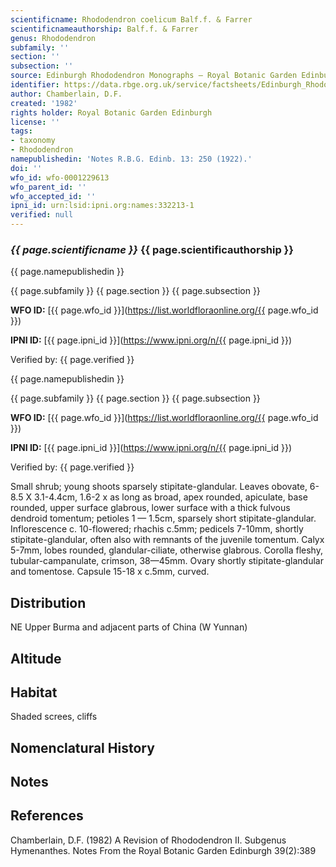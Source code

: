 ```yaml
---
scientificname: Rhododendron coelicum Balf.f. & Farrer
scientificnameauthorship: Balf.f. & Farrer
genus: Rhododendron
subfamily: ''
section: ''
subsection: ''
source: Edinburgh Rhododendron Monographs – Royal Botanic Garden Edinburgh
identifier: https://data.rbge.org.uk/service/factsheets/Edinburgh_Rhododendron_Monographs.xhtml
author: Chamberlain, D.F.
created: '1982'
rights holder: Royal Botanic Garden Edinburgh
license: ''
tags:
- taxonomy
- Rhododendron
namepublishedin: 'Notes R.B.G. Edinb. 13: 250 (1922).'
doi: ''
wfo_id: wfo-0001229613
wfo_parent_id: ''
wfo_accepted_id: ''
ipni_id: urn:lsid:ipni.org:names:332213-1
verified: null
---
```

### _{{ page.scientificname }}_ {{ page.scientificauthorship }}
 {{ page.namepublishedin }}

{{ page.subfamily }} {{ page.section }} {{ page.subsection }}

**WFO ID:** [{{ page.wfo_id }}](https://list.worldfloraonline.org/{{ page.wfo_id }})

**IPNI ID:** [{{ page.ipni_id }}](https://www.ipni.org/n/{{ page.ipni_id }})

Verified by: {{ page.verified }}

 {{ page.namepublishedin }}

{{ page.subfamily }} {{ page.section }} {{ page.subsection }}

**WFO ID:** [{{ page.wfo_id }}](https://list.worldfloraonline.org/{{ page.wfo_id }})

**IPNI ID:** [{{ page.ipni_id }}](https://www.ipni.org/n/{{ page.ipni_id }})

Verified by: {{ page.verified }}



Small shrub; young shoots sparsely stipitate-glandular. Leaves obovate, 6-8.5 X 3.1-4.4cm, 1.6-2 x as long as broad, apex rounded, apiculate, base rounded, upper surface glabrous, lower surface with a thick fulvous dendroid tomentum; petioles 1 — 1.5cm, sparsely short stipitate-glandular. Inflorescence c. 10-flowered; rhachis c.5mm; pedicels 7-10mm, shortly stipitate-glandular, often also with remnants of the juvenile tomentum. Calyx 5-7mm, lobes rounded, glandular-ciliate, otherwise glabrous. Corolla fleshy, tubular-campanulate, crimson, 38—45mm. Ovary shortly stipitate-glandular and tomentose. Capsule 15-18 x c.5mm, curved.

## Distribution
NE Upper Burma and adjacent parts of China (W Yunnan)

## Altitude


## Habitat
Shaded screes, cliffs

## Nomenclatural History

                       
## Notes


## References

Chamberlain, D.F. (1982) A Revision of Rhododendron II. Subgenus Hymenanthes. Notes From the Royal Botanic Garden Edinburgh 39(2):389

